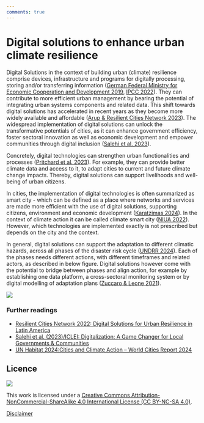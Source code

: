 ```yaml
---
comments: true
---
```


# Digital solutions to enhance urban climate resilience

Digital Solutions in the context of building urban (climate) resilience comprise devices, infrastructure and programs for digitally processing, storing and/or transferring information ([German Federal Ministry for Economic Cooperation and Development 2019](https://www.giz.de/expertise/downloads/Glossary%E2%80%93Digitalisation-in-Development-Cooperation.pdf), [IPCC 2022](https://www.ipcc.ch/report/ar6/wg2/chapter/annex-ii/)). They can contribute to more efficient urban management by bearing the potential of integrating urban systems components and related data. This shift towards digital solutions has accelerated in recent years as they become more widely available and affordable ([Arup & Resilient Cities Network 2023](https://www.arup.com/globalassets/downloads/insights/digital-cities-resilient-cities-delivering-urban-resilience-through-digital-solutions.pdf)). The widespread implementation of digital solutions can unlock the transformative potentials of cities, as it can enhance government efficiency, foster sectoral innovation as well as economic development and empower communities through digital inclusion ([Salehi et al. 2023](https://iclei.org/wp-content/uploads/2023/12/2022-Academy-Digitalization-Policy-Brief-ICLEI.pdf)).

Concretely, digital technologies can strengthen urban functionalities and processes ([Pritchard et al. 2023](https://resilientcitiesnetwork.org/wp-content/uploads/2023/11/Digital-Resilience-Report-HQ.pdf)). For example, they can provide better climate data and access to it, to adapt cities to current and future climate change impacts. Thereby, digital solutions can support livelihoods and well-being of urban citizens.

In cities, the implementation of digital technologies is often summarized as smart city -  which can be defined as a place where networks and services are made more efficient with the use of digital solutions, supporting citizens, environment and economic development ([Karatzimas 2024](https://doi.org/10.1016/j.cities.2024.105270)). In the context of climate action it can be called climate smart city ([NIUA 2022](https://niua.in/c-cube/sites/all/themes/zap/assets/pdf/CSCAF_3_0_Technical_document.pdf)). However, which technologies are implemented exactly is not prescribed but depends on the city and the context.

In general, digital solutions can support the adaptation to different climatic hazards, across all phases of the disaster risk cycle ([UNDRR 2024](https://www.preventionweb.net/news/seven-promising-innovations-artificial-intelligence-across-drm-cycle)). Each of the phases needs different actions, with different timeframes and related actors, as described in below figure. Digital solutions however come with the potential to bridge between phases and align action, for example by establishing one data platform, a cross-sectoral monitoring system or by digital modelling of adaptation plans ([Zuccaro & Leone 2021](https://doi.org/10.3389/fenvs.2021.693319)). 

![](/img/resilience-cycle.jpg)

### Further readings

- [Resilient Cities Network 2022: Digital Solutions for Urban Resilience in Latin America](https://resilientcitiesnetwork.org/wp-content/uploads/2022/10/Digital_Solutions_For_Urban_Resilience_-Case-Studies.pdf)  
- [Salehi et al. (2023)/ICLEI: Digitalization: A Game Changer for Local Governments & Communities](https://iclei.org/wp-content/uploads/2023/12/2022-Academy-Digitalization-Policy-Brief-ICLEI.pdf)
- [UN Habitat 2024:Cities and Climate Action – World Cities Report 2024](https://unhabitat.org/sites/default/files/2024/11/wcr2024_-_full_report.pdf)  

## Licence

![](https://i.creativecommons.org/l/by-nc-sa/4.0/88x31.png)

This work is licensed under a [Creative Commons Attribution-NonCommercial-ShareAlike 4.0 International License (CC BY-NC-SA 4.0)](https://creativecommons.org/licenses/by-nc-sa/4.0/).

[Disclaimer](../../disclaimer.md)